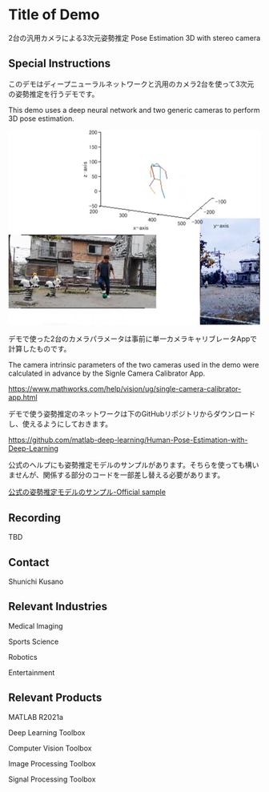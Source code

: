 # Title of Demo
2台の汎用カメラによる3次元姿勢推定
Pose Estimation 3D with stereo camera

## Special Instructions
このデモはディープニューラルネットワークと汎用のカメラ2台を使って3次元の姿勢推定を行うデモです。

This demo uses a deep neural network and two generic cameras to perform 3D pose estimation.

![結果 - Result](Data/md/readmeImage.jpg)

デモで使った2台のカメラパラメータは事前に単一カメラキャリブレータAppで計算したものです。

The camera intrinsic parameters of the two cameras used in the demo were calculated in advance by the Signle Camera Calibrator App.

<https://www.mathworks.com/help/vision/ug/single-camera-calibrator-app.html>

デモで使う姿勢推定のネットワークは下のGitHubリポジトリからダウンロードし、使えるようにしておきます。

<https://github.com/matlab-deep-learning/Human-Pose-Estimation-with-Deep-Learning>

公式のヘルプにも姿勢推定モデルのサンプルがあります。そちらを使っても構いませんが、関係する部分のコードを一部差し替える必要があります。

[公式の姿勢推定モデルのサンプル-Official sample](https://www.mathworks.com/help/deeplearning/ug/estimate-body-pose-using-deep-learning.html)




## Recording
TBD

## Contact
Shunichi Kusano

## Relevant Industries
Medical Imaging

Sports Science

Robotics

Entertainment

## Relevant Products
MATLAB R2021a

Deep Learning Toolbox

Computer Vision Toolbox

Image Processing Toolbox

Signal Processing Toolbox